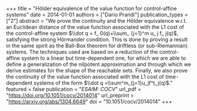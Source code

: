 +++
title = "Hölder equivalence of the value function  for control-affine systems"
date = 2014-01-01
authors = ["Dario Prandi"]
publication_types = ["2"]
abstract = "We prove the continuity and the Hölder equivalence w.r.t. an Euclidean distance of the value function associated with the L1 cost of the control-affine system $\\dot q = f_ 0(q)+\\sum_ {j=1}^m u_ j f_ j(q)$, satisfying the strong Hörmander condition. This is done by proving a result in the same spirit as the Ball-Box theorem for driftless (or sub-Riemannian) systems. The techniques used are based on a reduction of the control-affine system to a linear but time-dependent one, for which we are able to define a generalization of the nilpotent approximation and through which we derive estimates for the shape of the reachable sets. Finally, we also prove the continuity of the value function associated with the L1 cost of time-dependent systems of the form $\\dot q =\\sum^m_{j=1}u_jf^t_j(q)$."
featured = false
publication = "*ESAIM: COCV*"
url_pdf = "https://doi.org/10.1051/cocv/2014014"
url_preprint = "https://arxiv.org/abs/1304.6649"
doi = "10.1051/cocv/2014014"
+++

